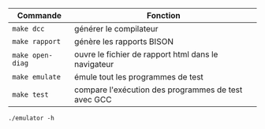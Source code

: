 
| Commande         | Fonction                                            |
|------------------|-----------------------------------------------------|
| `make dcc`       | générer le compilateur                              |
| `make rapport`   | génère les rapports BISON                           |
| `make open-diag` | ouvre le fichier de rapport html dans le navigateur |
| `make emulate`   | émule tout les programmes de test                   |
| `make test`      | compare l'exécution des programmes de test avec GCC |

```shell
./emulator -h
```
